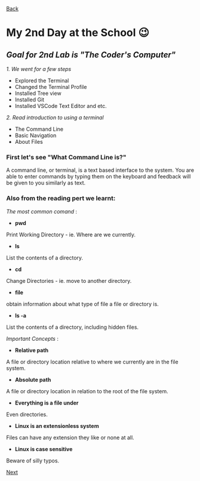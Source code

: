 [Back](https://katerynashydlovska.github.io/learning-journal/day1.html)

# My 2nd Day at the School :wink:



## _Goal for 2nd Lab is "The Coder's Computer"_
*1. We went for a few steps* 
+ Explored the Terminal
+ Changed the Terminal Profile
+ Installed Tree view
+ Installed Git
+ Installed VSCode Text Editor and etc.

*2. Read introduction to using a terminal*
+ The Command Line
+ Basic Navigation
+ About Files


### First let's see "What Command Line is?"
A command line, or terminal, is a text based interface to the system. You are able to enter commands by typing them on the keyboard and feedback will be given to you similarly as text.


### Also from the reading pert we learnt:

_The most common comand_ :

- **pwd** 

Print Working Directory - ie. Where are we currently.
-  **ls**

List the contents of a directory.
-  **cd**

Change Directories - ie. move to another directory.
-  **file**

obtain information about what type of file a file or directory is.
-  **ls -a**

List the contents of a directory, including hidden files.


_Important Concepts_ :

-  **Relative path**

A file or directory location relative to where we currently are in the file system.
-  **Absolute path**

A file or directory location in relation to the root of the file system.
-  **Everything is a file under**

Even directories.
-  **Linux is an extensionless system**

Files can have any extension they like or none at all.
-  **Linux is case sensitive**

Beware of silly typos.

[Next](https://katerynashydlovska.github.io/learning-journal/day3.html)
